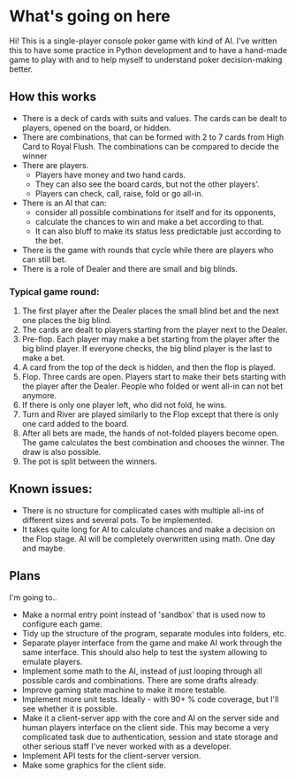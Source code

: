 # What's going on here
Hi! This is a single-player console poker game with kind of AI.
I've written this to have some practice in Python development and to have a hand-made game to play with and to help myself to understand poker decision-making better.

## How this works
- There is a deck of cards with suits and values. The cards can be dealt to players, opened on the board, or hidden.
- There are combinations, that can be formed with 2 to 7 cards from High Card to Royal Flush. The combinations can be compared to decide the winner
- There are players.
  - Players have money and two hand cards.
  - They can also see the board cards, but not the other players'.
  - Players can check, call, raise, fold or go all-in.
- There is an AI that can:
  - consider all possible combinations for itself and for its opponents,
  - calculate the chances to win and make a bet according to that.
  - It can also bluff to make its status less predictable just according to the bet.  
- There is the game with rounds that cycle while there are players who can still bet.
- There is a role of Dealer and there are small and big blinds.

### Typical game round:
1. The first player after the Dealer places the small blind bet and the next one places the big blind.
2. The cards are dealt to players starting from the player next to the Dealer.
3. Pre-flop. Each player may make a bet starting from the player after the big blind player. If everyone checks, the big blind player is the last to make a bet.
4. A card from the top of the deck is hidden, and then the flop is played.
5. Flop. Three cards are open. Players start to make their bets starting with the player after the Dealer. People who folded or went all-in can not bet anymore.
6. If there is only one player left, who did not fold, he wins.
7. Turn and River are played similarly to the Flop except that there is only one card added to the board.
8. After all bets are made, the hands of not-folded players become open. The game calculates the best combination and chooses the winner. The draw is also possible.
9. The pot is split between the winners.

## Known issues:
- There is no structure for complicated cases with multiple all-ins of different sizes and several pots. To be implemented.
- It takes quite long for AI to calculate chances and make a decision on the Flop stage. AI will be completely overwritten using math. One day and maybe.

## Plans
I'm going to.. 
- Make a normal entry point instead of 'sandbox' that is used now to configure each game.
- Tidy up the structure of the program, separate modules into folders, etc.
- Separate player interface from the game and make AI work through the same interface. This should also help to test the system allowing to emulate players.
- Implement some math to the AI, instead of just looping through all possible cards and combinations. There are some drafts already.
- Improve gaming state machine to make it more testable.
- Implement more unit tests. Ideally - with 90+ % code coverage, but I'll see whether it is possible.
- Make it a client-server app with the core and AI on the server side and human players interface on the client side. This may become a very complicated task due to authentication, session and state storage and other serious staff I've never worked with as a developer.
- Implement API tests for the client-server version. 
- Make some graphics for the client side.
